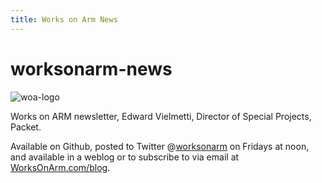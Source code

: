 ```yaml
---
title: Works on Arm News
---
```

# worksonarm-news

![woa-logo](https://pbs.twimg.com/profile_images/844971800291295232/QSXvBWCK.jpg)

Works on ARM newsletter, Edward Vielmetti, Director of Special Projects, Packet.

Available on Github, posted to Twitter @[worksonarm] on Fridays at noon, 
and available in a weblog or to subscribe to via email at [WorksOnArm.com/blog](https://worksonarm.com/blog).

[worksonarm]:https://twitter.com/worksonarm
